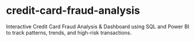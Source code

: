 # credit-card-fraud-analysis
Interactive Credit Card Fraud Analysis &amp; Dashboard using SQL and Power BI to track patterns, trends, and high-risk transactions.
